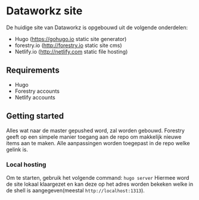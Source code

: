 # Dataworkz site

De huidige site van Dataworkz is opgebouwd uit de volgende onderdelen:

- Hugo (https://gohugo.io static site generator)
- forestry.io (http://forestry.io static site cms)
- Netlify.io (http://netlify.com static file hosting)

## Requirements

- Hugo
- Forestry accounts
- Netlify accounts

## Getting started

Alles wat naar de master gepushed word, zal worden gebouwd.
Forestry geeft op een simpele manier toegang aan de repo om makkelijk nieuwe items aan te maken. Alle aanpassingen worden toegepast in de repo welke gelink is.

### Local hosting

Om te starten, gebruik het volgende command: `hugo server`
Hiermee word de site lokaal klaargezet en kan deze op het adres worden bekeken welke in de shell is aangegeven(meestal `http://localhost:1313`).


